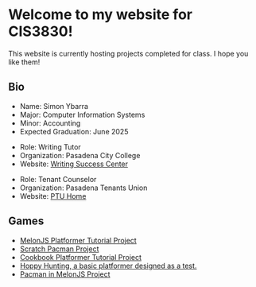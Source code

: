 <html>
<head>
	<meta charset="utf-8">
	<title>Home</title>
	<link rel="stylesheet" href="styles.css">
</head>
<body>
	<h1>Welcome to my website for CIS3830!</h1>
	<p>This website is currently hosting projects completed for class. I hope you like them!</p>
	<section>
		<h2>Bio</h2>
		<ul id="bio">
			<li>Name: Simon Ybarra</li>
			<li>Major: Computer Information Systems</li>
			<li>Minor: Accounting</li>
			<li>Expected Graduation: June 2025</li>
		</ul>
		<ul class="role">
			<li>Role: Writing Tutor</li>
			<li>Organization: Pasadena City College</li>
			<li>Website: <a href="https://www.pasadena.edu/academics/divisions/english-languages-esl/english/writing-center/index.php">Writing Success Center</a></li>
		</ul>
		<ul class="role">
			<li>Role: Tenant Counselor</li>
			<li>Organization: Pasadena Tenants Union</li>
			<li>Website: <a href="https://pasadenatenantsunion.org/en/">PTU Home</a></li>
		</ul>
	</section>
	<section>
		<h2>Games</h2>
		<ul class="gamelist">
			<li><a href="/platformer/index.html">MelonJS Platformer Tutorial Project</a></li>
			<li><a href="https://scratch.mit.edu/projects/1072919068">Scratch Pacman Project</a></li>
			<li><a href="/after_recipe8/index.html">Cookbook Platformer Tutorial Project</a></li>
			<li><a href="/Hoppy Hunting/index.html">Hoppy Hunting, a basic platformer designed as a test.</a></li>
			<li><a href="/pacmanjs-master/index.html">Pacman in MelonJS Project</a></li>
		</ul>
	</section>
</body>
</html>
